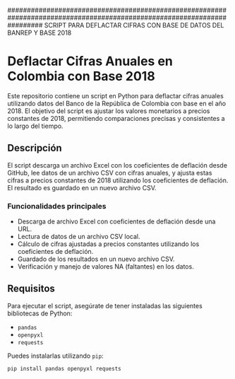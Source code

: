 #########################################################################################################################
SCRIPT PARA DEFLACTAR CIFRAS CON BASE DE DATOS DEL BANREP Y BASE 2018

# Deflactar Cifras Anuales en Colombia con Base 2018

Este repositorio contiene un script en Python para deflactar cifras anuales utilizando datos del Banco de la República de Colombia con base en el año 2018. El objetivo del script es ajustar los valores monetarios a precios constantes de 2018, permitiendo comparaciones precisas y consistentes a lo largo del tiempo.

## Descripción

El script descarga un archivo Excel con los coeficientes de deflación desde GitHub, lee datos de un archivo CSV con cifras anuales, y ajusta estas cifras a precios constantes de 2018 utilizando los coeficientes de deflación. El resultado es guardado en un nuevo archivo CSV.

### Funcionalidades principales

- Descarga de archivo Excel con coeficientes de deflación desde una URL.
- Lectura de datos de un archivo CSV local.
- Cálculo de cifras ajustadas a precios constantes utilizando los coeficientes de deflación.
- Guardado de los resultados en un nuevo archivo CSV.
- Verificación y manejo de valores NA (faltantes) en los datos.

## Requisitos

Para ejecutar el script, asegúrate de tener instaladas las siguientes bibliotecas de Python:

- `pandas`
- `openpyxl`
- `requests`

Puedes instalarlas utilizando `pip`:

```bash
pip install pandas openpyxl requests
